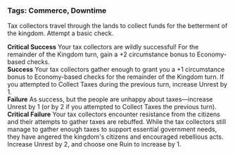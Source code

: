 ### Tags: Commerce, Downtime

Tax collectors travel through the lands to collect funds for the betterment of the kingdom. Attempt a basic check.  
  
**Critical Success** Your tax collectors are wildly successful! For the remainder of the Kingdom turn, gain a +2 circumstance bonus to Economy-based checks.  
**Success** Your tax collectors gather enough to grant you a +1 circumstance bonus to Economy-based checks for the remainder of the Kingdom turn. If you attempted to Collect Taxes during the previous turn, increase Unrest by 1.  
**Failure** As success, but the people are unhappy about taxes—increase Unrest by 1 (or by 2 if you attempted to Collect Taxes the previous turn).  
**Critical Failure** Your tax collectors encounter resistance from the citizens and their attempts to gather taxes are rebuffed. While the tax collectors still manage to gather enough taxes to support essential government needs, they have angered the kingdom's citizens and encouraged rebellious acts. Increase Unrest by 2, and choose one Ruin to increase by 1.

